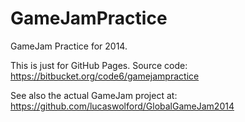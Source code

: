 GameJamPractice
===============

GameJam Practice for 2014.

This is just for GitHub Pages. Source code: https://bitbucket.org/code6/gamejampractice

See also the actual GameJam project at: https://github.com/lucaswolford/GlobalGameJam2014
